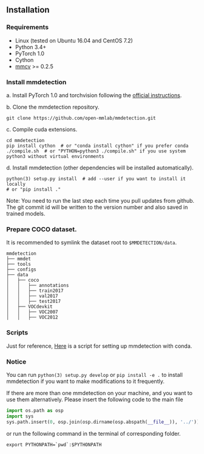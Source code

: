 ## Installation

### Requirements

- Linux (tested on Ubuntu 16.04 and CentOS 7.2)
- Python 3.4+
- PyTorch 1.0
- Cython
- [mmcv](https://github.com/open-mmlab/mmcv) >= 0.2.5

### Install mmdetection

a. Install PyTorch 1.0 and torchvision following the [official instructions](https://pytorch.org/).

b. Clone the mmdetection repository.

```shell
git clone https://github.com/open-mmlab/mmdetection.git
```

c. Compile cuda extensions.

```shell
cd mmdetection
pip install cython  # or "conda install cython" if you prefer conda
./compile.sh  # or "PYTHON=python3 ./compile.sh" if you use system python3 without virtual environments
```

d. Install mmdetection (other dependencies will be installed automatically).

```shell
python(3) setup.py install  # add --user if you want to install it locally
# or "pip install ."
```

Note: You need to run the last step each time you pull updates from github.
The git commit id will be written to the version number and also saved in trained models.

### Prepare COCO dataset.

It is recommended to symlink the dataset root to `$MMDETECTION/data`.

```
mmdetection
├── mmdet
├── tools
├── configs
├── data
│   ├── coco
│   │   ├── annotations
│   │   ├── train2017
│   │   ├── val2017
│   │   ├── test2017
│   ├── VOCdevkit
│   │   ├── VOC2007
│   │   ├── VOC2012

```

### Scripts
Just for reference, [Here](https://gist.github.com/hellock/bf23cd7348c727d69d48682cb6909047) is
a script for setting up mmdetection with conda.

### Notice
You can run `python(3) setup.py develop` or `pip install -e .` to install mmdetection if you want to make modifications to it frequently.

If there are more than one mmdetection on your machine, and you want to use them alternatively.
Please insert the following code to the main file
```python
import os.path as osp
import sys
sys.path.insert(0, osp.join(osp.dirname(osp.abspath(__file__)), '../'))
```
or run the following command in the terminal of corresponding folder.
```shell
export PYTHONPATH=`pwd`:$PYTHONPATH
```

